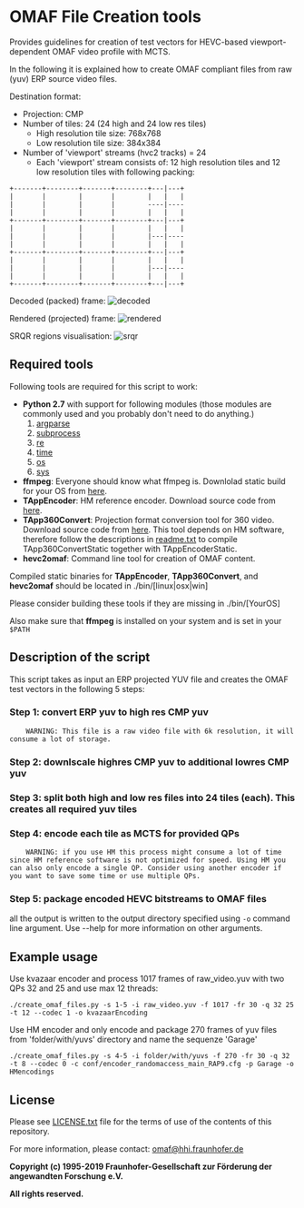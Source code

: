 # OMAF File Creation tools

Provides guidelines for creation of test vectors for HEVC-based viewport-dependent OMAF video profile with MCTS.

In the following it is explained how to create OMAF compliant files from raw (yuv) ERP source video files.

Destination format:

- Projection: CMP
- Number of tiles: 24 (24 high and 24 low res tiles)
  - High resolution tile size: 768x768
  - Low resolution tile size: 384x384
- Number of 'viewport' streams (hvc2 tracks) = 24
  - Each 'viewport' stream consists of: 12 high resolution tiles and 12 low resolution tiles with following packing:

```
+-------+--------+-------+--------+---|---+
|       |        |       |        |   |   |
|       |        |       |        ----|----
|       |        |       |        |   |   |
+-------+--------+-------+--------+---|---+
|       |        |       |        |   |   |
|       |        |       |        |---|----
|       |        |       |        |   |   |
+-------+--------+-------+--------+---|---+
|       |        |       |        |   |   |
|       |        |       |        |---|----
|       |        |       |        |   |   |
+-------+--------+-------+--------+---|---+
```

Decoded (packed) frame:
![decoded](./images/track49_decoded.jpeg "Decoded frame")

Rendered (projected) frame:
![rendered](./images/track49_rendered.jpeg "Decoded frame")

SRQR regions visualisation:
![srqr](./images/srqr.png "SRQP regions")

## Required tools

Following tools are required for this script to work:

- **Python 2.7** with support for following modules (those modules are commonly used and you probably don't need to do anything.)
    1. [argparse](https://docs.python.org/2.7/library/argparse.html)
    2. [subprocess](https://docs.python.org/2.7/library/subprocess.html)
    3. [re](https://docs.python.org/2.7/library/re.html)
    4. [time](https://docs.python.org/2.7/library/time.html)
    5. [os](https://docs.python.org/2.7/library/os.html)
    6. [sys](https://docs.python.org/2.7/library/sys.html)
- **ffmpeg**: Everyone should know what ffmpeg is. Downlolad static build for your OS from [here](https://www.ffmpeg.org/download.html).
- **TAppEncoder**: HM reference encoder. Download source code from [here](https://hevc.hhi.fraunhofer.de/svn/svn_HEVCSoftware/tags/HM-16.19).
- **TApp360Convert**: Projection format conversion tool for 360 video. Download source code from [here](https://jvet.hhi.fraunhofer.de/svn/svn_360Lib/tags/360Lib-5.0). This tool depends on HM software, therefore follow the descriptions in [readme.txt](https://jvet.hhi.fraunhofer.de/svn/svn_360Lib/tags/360Lib-5.0/360Lib-5.0_README.txt) to compile TApp360ConvertStatic together with TAppEncoderStatic.
- **hevc2omaf**: Command line tool for creation of OMAF content.

Compiled static binaries for **TAppEncoder**, **TApp360Convert**, and **hevc2omaf** should be located in ./bin/[linux|osx|win]

Please consider building these tools if they are missing in ./bin/[YourOS]

Also make sure that **ffmpeg** is installed on your system and is set in your `$PATH`

## Description of the script

This script takes as input an ERP projected YUV file and creates the OMAF test vectors in the following 5 steps:

### Step 1: convert ERP yuv to high res CMP yuv

        WARNING: This file is a raw video file with 6k resolution, it will consume a lot of storage.

### Step 2: downlscale highres CMP yuv to additional lowres CMP yuv

### Step 3: split both high and low res files into 24 tiles (each). This creates all required yuv tiles

### Step 4: encode each tile as MCTS for provided QPs

        WARNING: if you use HM this process might consume a lot of time since HM reference software is not optimized for speed. Using HM you can also only encode a single QP. Consider using another encoder if you want to save some time or use multiple QPs.

### Step 5: package encoded HEVC bitstreams to OMAF files

all the output is written to the output directory specified using `-o` command line argument. Use --help for more information on other arguments.

## Example usage

Use kvazaar encoder and process 1017 frames of raw_video.yuv with two QPs 32 and 25 and use max 12 threads:

    ./create_omaf_files.py -s 1-5 -i raw_video.yuv -f 1017 -fr 30 -q 32 25 -t 12 --codec 1 -o kvazaarEncoding

Use HM encoder and only encode and package 270 frames of yuv files from 'folder/with/yuvs' directory and name the sequenze 'Garage'

    ./create_omaf_files.py -s 4-5 -i folder/with/yuvs -f 270 -fr 30 -q 32 -t 8 --codec 0 -c conf/encoder_randomaccess_main_RAP9.cfg -p Garage -o HMencodings

## License

Please see [LICENSE.txt](./LICENSE.txt) file for the terms of use of the contents of this repository.

For more information, please contact: omaf@hhi.fraunhofer.de

**Copyright (c) 1995-2019 Fraunhofer-Gesellschaft zur Förderung der angewandten Forschung e.V.**

**All rights reserved.**